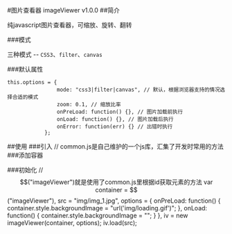 #图片查看器 imageViewer v1.0.0
##简介

纯javascript图片查看器，可缩放、旋转、翻转

###模式

三种模式 -- `CSS3`、`filter`、`canvas`

###默认属性

    this.options = {
                    mode: "css3|filter|canvas", // 默认，根据浏览器支持的情况选择合适的模式
                    zoom: 0.1, // 缩放比率
                    onPreLoad: function() {}, // 图片加载前执行
                    onLoad: function() {}, // 图片加载后执行
                    onError: function(err) {} // 出错时执行
                };

##使用
###引入
    // common.js是自己维护的一个js库，汇集了开发时常用的方法
    <script src="../dist/js/common.min.js"></script>
    <script src="../dist/js/imageViewer.min.js"></script>
###添加容器
    <div id="imageViewer"></div>
###初始化
    // $$("imageViewer")就是使用了common.js里根据id获取元素的方法
    var container = $$("imageViewer"),
        src = "img/img_1.jpg",
        options = {
            onPreLoad: function() {
                container.style.backgroundImage = "url('img/loading.gif')";
            },
            onLoad: function() {
                container.style.backgroundImage = "";
            }
        },
        iv = new imageViewer(container, options);
    iv.load(src);

